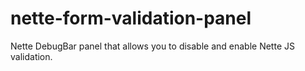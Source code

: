 nette-form-validation-panel
===========================

Nette DebugBar panel that allows you to disable and enable Nette JS validation.